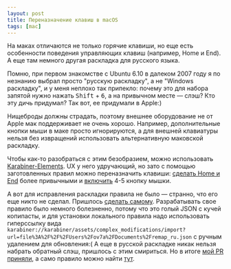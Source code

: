 ```yaml
---
layout: post
title: Переназначение клавиш в macOS
tags: [mac]
---
```

На маках отличаются не только горячие клавиши, но еще есть особенности поведения управляющих клавиш (например, Home и End). А еще там немного другая раскладка для русского языка.

Помню, при первом знакомстве с Ubuntu 6.10 в далеком 2007 году я по незнанию выбрал просто "русскую раскладку", а не "Windows раскладку", и у меня неплохо так припекло: почему это для набора запятой нужно нажать <kbd>Shift</kbd> + <kbd>6</kbd>, а на привычном месте — слэш? Кто эту дичь придумал? Так вот, ее придумали в Apple:)

Нищеброды должны страдать, поэтому внешнее оборудование не от Apple мак поддерживает не очень хорошо. Например, дополнительные кнопки мыши в маке просто игнорируются, а для внешней клавиатуры нельзя без извращений использовать альтернативную маковской раскладку.

Чтобы как-то разобраться с этим безобразием, можно использовать [Karabiner-Elements](https://karabiner-elements.pqrs.org/). UX у него удручающий, но зато с помощью заготовленных правил можно переназначить клавиши: [сделать Home и End](https://ke-complex-modifications.pqrs.org/#HomeEnd) более привычными и [включить](https://ke-complex-modifications.pqrs.org/#mouse_button) 4-5 кнопку мышки.

А вот для исправления раскладки правила не было — странно, что его еще никто не сделал. Пришлось [сделать самому](https://github.com/pqrs-org/KE-complex_modifications/pull/992). Разрабатывать свое правило было немного болезненно, потому что это голый JSON с кучей копипасты, и для установки локального правила надо использовать гиперссылку вида `karabiner://karabiner/assets/complex_modifications/import?url=file%3A%2F%2F%2FUsers%2Fov7a%2FDocuments%2Fremap_ru.json` с ручным удалением для обновления:( А еще в русской раскладке никак нельзя набрать обратный слэш, пришлось с этим смириться. Но в итоге [мой PR приняли](https://github.com/pqrs-org/KE-complex_modifications/pull/992), а само правило можно найти [тут](https://ke-complex-modifications.pqrs.org/#russian-keyboard-remapping).

